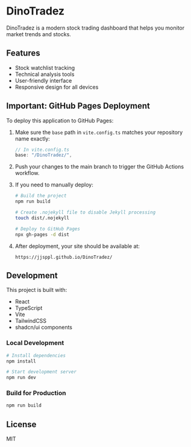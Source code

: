 
# DinoTradez

DinoTradez is a modern stock trading dashboard that helps you monitor market trends and stocks.

## Features

- Stock watchlist tracking
- Technical analysis tools
- User-friendly interface
- Responsive design for all devices

## Important: GitHub Pages Deployment

To deploy this application to GitHub Pages:

1. Make sure the `base` path in `vite.config.ts` matches your repository name exactly:
   ```javascript
   // In vite.config.ts
   base: "/DinoTradez/",
   ```

2. Push your changes to the main branch to trigger the GitHub Actions workflow.

3. If you need to manually deploy:
   ```bash
   # Build the project
   npm run build
   
   # Create .nojekyll file to disable Jekyll processing
   touch dist/.nojekyll
   
   # Deploy to GitHub Pages
   npx gh-pages -d dist
   ```

4. After deployment, your site should be available at:
   ```
   https://jjsppl.github.io/DinoTradez/
   ```

## Development

This project is built with:
- React
- TypeScript
- Vite
- TailwindCSS
- shadcn/ui components

### Local Development

```bash
# Install dependencies
npm install

# Start development server
npm run dev
```

### Build for Production

```bash
npm run build
```

## License

MIT
